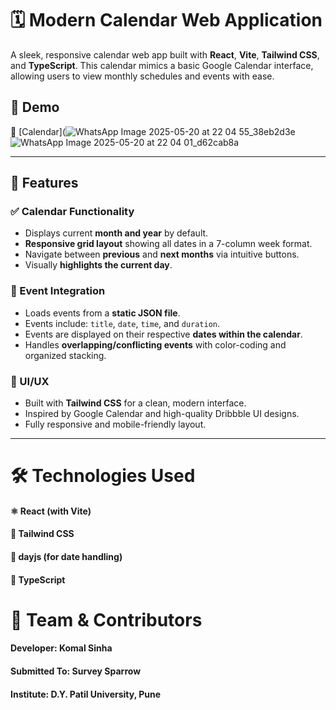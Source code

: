 # 🗓️ Modern Calendar Web Application

A sleek, responsive calendar web app built with **React**, **Vite**, **Tailwind CSS**, and **TypeScript**. This calendar mimics a basic Google Calendar interface, allowing users to view monthly schedules and events with ease.

## 🚀 Demo

🔗 [Calendar](![WhatsApp Image 2025-05-20 at 22 04 55_38eb2d3e](https://github.com/user-attachments/assets/fa17bbd6-ce1e-4687-bb7d-1be565697843)
    ![WhatsApp Image 2025-05-20 at 22 04 01_d62cab8a](https://github.com/user-attachments/assets/1bedc780-6d49-4b98-9398-98dab95a2cd3)

---

## 📌 Features

### ✅ Calendar Functionality
- Displays current **month and year** by default.
- **Responsive grid layout** showing all dates in a 7-column week format.
- Navigate between **previous** and **next months** via intuitive buttons.
- Visually **highlights the current day**.
  
### 📅 Event Integration
- Loads events from a **static JSON file**.
- Events include: `title`, `date`, `time`, and `duration`.
- Events are displayed on their respective **dates within the calendar**.
- Handles **overlapping/conflicting events** with color-coding and organized stacking.

### 💅 UI/UX
- Built with **Tailwind CSS** for a clean, modern interface.
- Inspired by Google Calendar and high-quality Dribbble UI designs.
- Fully responsive and mobile-friendly layout.

---

# 🛠️ Technologies Used
#### ⚛️ React (with Vite)
#### 🎨 Tailwind CSS
#### 📅 dayjs (for date handling)
#### 🧩 TypeScript


# 👥 Team & Contributors
#### Developer: Komal Sinha
#### Submitted To: Survey Sparrow
#### Institute: D.Y. Patil University, Pune
